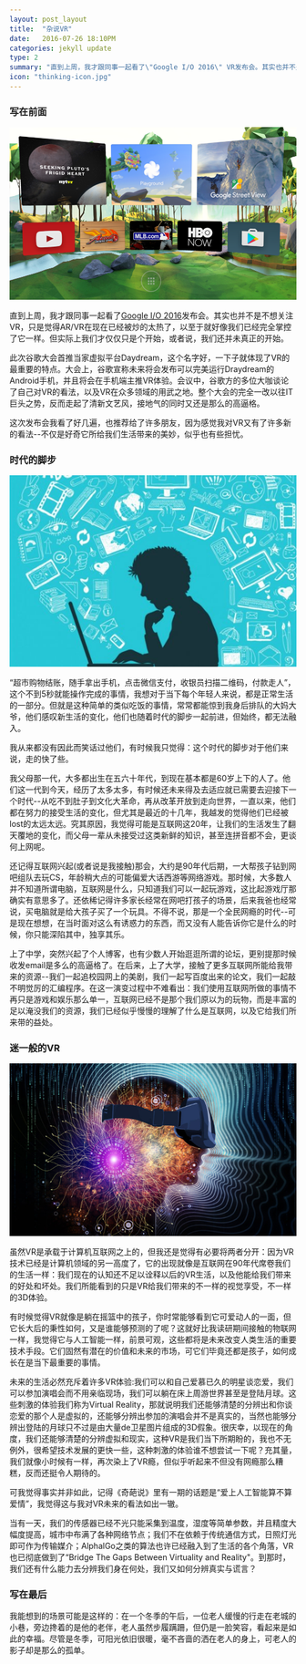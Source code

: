 ```yaml
---
layout: post_layout
title:  "杂说VR"
date:   2016-07-26 18:10PM
categories: jekyll update
type: 2
summary: "直到上周，我才跟同事一起看了\"Google I/O 2016\" VR发布会。其实也并不是不想关注VR，只是觉得AR/VR在现在已经被炒的太热了，以至于就好像我们已经完全掌控了它一样。但实际上我们才仅仅只是个开始，或者说，我们还并未真正的开始。"
icon: "thinking-icon.jpg"
---
```


### 写在前面

![](/img/vr/google-daydream.png)

直到上周，我才跟同事一起看了[Google I/O 2016](http://v.youku.com/v_show/id_XMTU3ODE4MDE5Ng==.html?from=s1.8-1-1.2)发布会。其实也并不是不想关注VR，只是觉得AR/VR在现在已经被炒的太热了，以至于就好像我们已经完全掌控了它一样。但实际上我们才仅仅只是个开始，或者说，我们还并未真正的开始。

此次谷歌大会首推当家虚拟平台Daydream，这个名字好，一下子就体现了VR的最重要的特点。大会上，谷歌宣称未来将会发布可以完美运行Draydream的Android手机，并且将会在手机端主推VR体验。会议中，谷歌方的多位大咖谈论了自己对VR的看法，以及VR在众多领域的用武之地。整个大会的完全一改以往IT巨头之势，反而走起了清新文艺风，接地气的同时又还是那么的高逼格。

这次发布会我看了好几遍，也推荐给了许多朋友，因为感觉我对VR又有了许多新的看法--不仅是好奇它所给我们生活带来的美妙，似乎也有些担忧。

### 时代的脚步

![](/img/vr/internet.jpg)

“超市购物结账，随手拿出手机，点击微信支付，收银员扫描二维码，付款走人”，这个不到5秒就能操作完成的事情，我想对于当下每个年轻人来说，都是正常生活的一部分。但就是这种简单的类似吃饭的事情，常常都能惊到我身后排队的大妈大爷，他们感叹新生活的变化，他们也随着时代的脚步一起前进，但始终，都无法融入。

我从来都没有因此而笑话过他们，有时候我只觉得：这个时代的脚步对于他们来说，走的快了些。

我父母那一代，大多都出生在五六十年代，到现在基本都是60岁上下的人了。他们这一代到今天，经历了太多太多，有时候还未来得及去适应就已需要去迎接下一个时代--从吃不到肚子到文化大革命，再从改革开放到走向世界，一直以来，他们都在努力的接受生活的变化，但尤其是最近的十几年，我越发的觉得他们已经被lost的太远太远。究其原因，我觉得可能是互联网这20年，让我们的生活发生了翻天覆地的变化，而父母一辈从未接受过这类新鲜的知识，甚至连拼音都不会，更谈何上网呢。

还记得互联网兴起(或者说是我接触)那会，大约是90年代后期，一大帮孩子钻到网吧组队去玩CS，年龄稍大点的可能偏爱大话西游等网络游戏。那时候，大多数人并不知道所谓电脑，互联网是什么，只知道我们可以一起玩游戏，这比起游戏厅那确实有意思多了。还依稀记得许多家长经常在网吧打孩子的场景，后来我爸也经常说，买电脑就是给大孩子买了一个玩具。不得不说，那是一个全民网瘾的时代--可是现在想想，在当时面对这么有诱惑力的东西，而又没有人能告诉你它是什么的时候，你只能深陷其中，独享其乐。

上了中学，突然兴起了个人博客，也有少数人开始逛逛所谓的论坛，更别提那时候收发email是多么的高逼格了。在后来，上了大学，接触了更多互联网所能给我带来的资源--我们一起追校园网上的美剧，我们一起写百度出来的论文，我们一起敲不明觉厉的汇编程序。在这一演变过程中不难看出：我们使用互联网所做的事情不再只是游戏和娱乐那么单一，互联网已经不是那个我们原以为的玩物，而是丰富的足以淹没我们的资源，我们已经似乎慢慢的理解了什么是互联网，以及它给我们所来带的益处。

### 迷一般的VR

![](/img/vr/vr.jpg)

虽然VR是承载于计算机互联网之上的，但我还是觉得有必要将两者分开：因为VR技术已经是计算机领域的另一高度了，它的出现就像是互联网在90年代席卷我们的生活一样：我们现在的认知还不足以诠释以后的VR生活，以及他能给我们带来的好处和坏处。我们所能看到的只是VR给我们带来的不一样的视觉享受，不一样的3D体验。

有时候觉得VR就像是躺在摇篮中的孩子，你时常能够看到它可爱动人的一面，但它长大后的秉性如何，又是谁能够预测的了呢？这就好比我读研期间接触的物联网一样，我觉得它与人工智能一样，前景可观，这些都将是未来改变人类生活的重要技术手段。它们固然有潜在的价值和未来的市场，可它们毕竟还都是孩子，如何成长在是当下最重要的事情。

未来的生活必然充斥着许多VR体验:我们可以和自己爱慕已久的明星谈恋爱，我们可以参加演唱会而不用亲临现场，我们可以躺在床上周游世界甚至是登陆月球。这些刺激的体验我们称为Virtual Reality，那就说明我们还能够清楚的分辨出和你谈恋爱的那个人是虚拟的，还能够分辨出参加的演唱会并不是真实的，当然也能够分辨出登陆的月球只不过是由大量de卫星图片组成的3D假象。很庆幸，以现在的角度，我们还能够清楚的分辨虚拟和现实，这种VR是我们当下所期盼的，我也不无例外，很希望技术发展的更快一些，这种刺激的体验谁不想尝试一下呢？充其量，我们就像小时候有一样，再次染上了VR瘾，但似乎听起来不但没有网瘾那么糟糕，反而还挺令人期待的。

可我觉得事实并非如此，记得《奇葩说》里有一期的话题是“爱上人工智能算不算爱情”，我觉得这与我对VR未来的看法如出一辙。

当有一天，我们的传感器已经不光只能采集到温度，湿度等简单参数，并且精度大幅度提高，城市中布满了各种网络节点；我们不在依赖于传统通信方式，日照灯光即可作为传输媒介；AlphalGo之类的算法也许已经融入到了生活的各个角落，VR也已彻底做到了“Bridge The Gaps Between Virtuality and Reality"。到那时，我们还有什么能力去分辨我们身在何处，我们又如何分辨真实与谎言？

### 写在最后

我能想到的场景可能是这样的：在一个冬季的午后，一位老人缓慢的行走在老城的小巷，旁边搀着的是他的老伴，老人虽然步履蹒跚，但仍是一脸笑容，看起来是如此的幸福。尽管是冬季，可阳光依旧很暖，毫不吝啬的洒在老人的身上，可老人的影子却是那么的孤单。